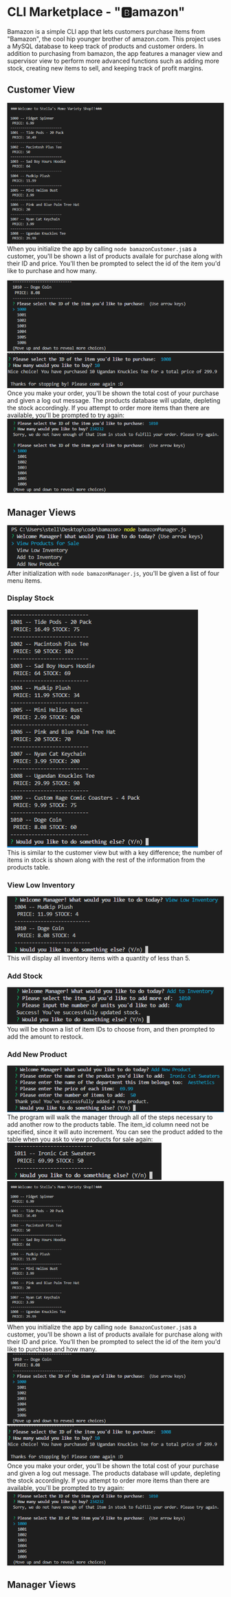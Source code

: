# CLI Marketplace - "🅱️amazon"

Bamazon is a simple CLI app that lets customers purchase items from "Bamazon", the cool hip younger brother of amazon.com. This project uses a MySQL database to keep track of products and customer orders. In addition to purchasing from bamazon, the app features a manager view and supervisor view to perform more advanced functions such as adding more stock, creating new items to sell, and keeping track of profit margins.

## Customer View
![](./readmepics/CustomerView.PNG) <br>
When you initialize the app by calling ```node bamazonCustomer.js```as a customer, you'll be shown a list of products availale for purchase along with their ID and price. You'll then be prompted to select the id of the item you'd like to purchase and how many.

![](./readmepics/CustomerPurchase.PNG)
<br>
![](./readmepics/completePurchase.PNG)<br>
Once you make your order, you'll be shown the total cost of your purchase and given a log out message. The products database will update, depleting the stock accordingly. If you attempt to order more items than there are available, you'll be prompted to try again:<br>
![](./readmepics/lowstockCustomer.PNG)<br>

## Manager Views
![](./readmepics/managerMenu.PNG)<br>
After initialization with ```node bamazonManager.js```, you'll be given a list of four menu items.<br>

### Display Stock
![](./readmepics/displayStock.PNG)<br>
This is similar to the customer view but with a key difference; the number of items in stock is shown along with the rest of the information from the products table.

### View Low Inventory
![](./readmepics/lowInventoryManager.PNG)<br>
This will display all inventory items with a quantity of less than 5. 

### Add Stock
![](./readmepics/addStock.PNG)<br>
You will be shown a list of item IDs to choose from, and then prompted to add the amount to restock.

### Add New Product 
![](./readmepics/addProduct.PNG)<br>
The program will walk the manager through all of the steps necessary to add another row to the products table. The item_id column need not be specified, since it will auto increment. You can see the product added to the table when you ask to view products for sale again: <br>
![](./readmepics/proofOfAdd.PNG)
![customer view](./readmepics/CustomerView.PNG) <br>
When you initialize the app by calling ```node BamazonCustomer.js```as a customer, you'll be shown a list of products availale for purchase along with their ID and price. You'll then be prompted to select the id of the item you'd like to purchase and how many.
<br>
![customer purchase](./readmepics/CustomerPurchase.PNG)
<br>
![complete purchase](./readmepics/completePurchase.PNG) <br>
Once you make your order, you'll be shown the total cost of your purchase and given a log out message. The products database will update, depleting the stock accordingly. If you attempt to order more items than there are available, you'll be prompted to try again: <br>
![lowstock](./readmepics/lowstockCustomer.PNG)

## Manager Views
